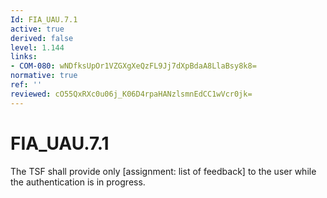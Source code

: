 ```yaml
---
Id: FIA_UAU.7.1
active: true
derived: false
level: 1.144
links:
- COM-080: wNDfksUpOr1VZGXgXeQzFL9Jj7dXpBdaA8LlaBsy8k8=
normative: true
ref: ''
reviewed: cO55QxRXc0u06j_K06D4rpaHANzlsmnEdCC1wVcr0jk=
---
```


# FIA_UAU.7.1

The TSF shall provide only [assignment: list of feedback] to the user while the authentication is in progress.